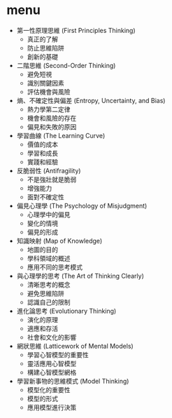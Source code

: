 # menu

- 第一性原理思維 (First Principles Thinking)
  - 真正的了解
  - 防止思維陷阱
  - 創新的基礎
- 二階思維 (Second-Order Thinking)
  - 避免短視
  - 識別關鍵因素
  - 評估機會與風險
- 熵、不確定性與偏差 (Entropy, Uncertainty, and Bias)
  - 熱力學第二定律
  - 機會和風險的存在
  - 偏見和失敗的原因
- 學習曲線 (The Learning Curve)
  - 價值的成本
  - 學習和成長
  - 實踐和經驗
- 反脆弱性 (Antifragility)
  - 不是強壯就是脆弱
  - 增強能力
  - 面對不確定性
- 偏見心理學 (The Psychology of Misjudgment)
  - 心理學中的偏見
  - 變化的情境
  - 偏見的形成
- 知識映射 (Map of Knowledge)
  - 地圖的目的
  - 學科領域的概述
  - 應用不同的思考模式
- 與心理學的思考 (The Art of Thinking Clearly)
  - 清晰思考的概念
  - 避免思維陷阱
  - 認識自己的限制
- 進化論思考 (Evolutionary Thinking)
  - 演化的原理
  - 適應和存活
  - 社會和文化的影響
- 網狀思維 (Latticework of Mental Models)
  - 學習心智模型的重要性
  - 靈活應用心智模型
  - 構建心智模型網格
- 學習新事物的思維模式 (Model Thinking)
  - 模型化的重要性
  - 模型的形式
  - 應用模型進行決策